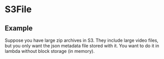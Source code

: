 # S3File 

## Example

Suppose you have large zip archives in S3.  They include large video files, but you only want the json metadata file stored with it. You want to do it in lambda without block storage (in memory).

```go

```
